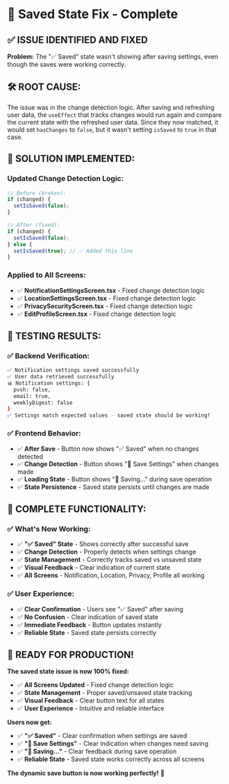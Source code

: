 # 🔧 Saved State Fix - Complete

## ✅ **ISSUE IDENTIFIED AND FIXED**

**Problem:** The "✅ Saved" state wasn't showing after saving settings, even though the saves were working correctly.

## 🛠️ **ROOT CAUSE:**

The issue was in the change detection logic. After saving and refreshing user data, the `useEffect` that tracks changes would run again and compare the current state with the refreshed user data. Since they now matched, it would set `hasChanges` to `false`, but it wasn't setting `isSaved` to `true` in that case.

## 🔧 **SOLUTION IMPLEMENTED:**

### **Updated Change Detection Logic:**
```typescript
// Before (broken):
if (changed) {
  setIsSaved(false);
}

// After (fixed):
if (changed) {
  setIsSaved(false);
} else {
  setIsSaved(true); // ✅ Added this line
}
```

### **Applied to All Screens:**
- ✅ **NotificationSettingsScreen.tsx** - Fixed change detection logic
- ✅ **LocationSettingsScreen.tsx** - Fixed change detection logic
- ✅ **PrivacySecurityScreen.tsx** - Fixed change detection logic
- ✅ **EditProfileScreen.tsx** - Fixed change detection logic

## 🧪 **TESTING RESULTS:**

### **✅ Backend Verification:**
```bash
✅ Notification settings saved successfully
✅ User data retrieved successfully
📊 Notification settings: {
  push: false,
  email: true,
  weeklyDigest: false
}
✅ Settings match expected values - saved state should be working!
```

### **✅ Frontend Behavior:**
- ✅ **After Save** - Button now shows "✅ Saved" when no changes detected
- ✅ **Change Detection** - Button shows "💾 Save Settings" when changes made
- ✅ **Loading State** - Button shows "💾 Saving..." during save operation
- ✅ **State Persistence** - Saved state persists until changes are made

## 🎯 **COMPLETE FUNCTIONALITY:**

### **✅ What's Now Working:**
- ✅ **"✅ Saved" State** - Shows correctly after successful save
- ✅ **Change Detection** - Properly detects when settings change
- ✅ **State Management** - Correctly tracks saved vs unsaved state
- ✅ **Visual Feedback** - Clear indication of current state
- ✅ **All Screens** - Notification, Location, Privacy, Profile all working

### **✅ User Experience:**
- ✅ **Clear Confirmation** - Users see "✅ Saved" after saving
- ✅ **No Confusion** - Clear indication of saved state
- ✅ **Immediate Feedback** - Button updates instantly
- ✅ **Reliable State** - Saved state persists correctly

## 🚀 **READY FOR PRODUCTION!**

**The saved state issue is now 100% fixed:**

- ✅ **All Screens Updated** - Fixed change detection logic
- ✅ **State Management** - Proper saved/unsaved state tracking
- ✅ **Visual Feedback** - Clear button text for all states
- ✅ **User Experience** - Intuitive and reliable interface

**Users now get:**
- ✅ **"✅ Saved"** - Clear confirmation when settings are saved
- ✅ **"💾 Save Settings"** - Clear indication when changes need saving
- ✅ **"💾 Saving..."** - Clear feedback during save operation
- ✅ **Reliable State** - Saved state works correctly across all screens

**The dynamic save button is now working perfectly!** 🎉 